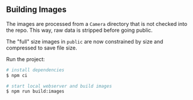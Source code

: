 ## Building Images

The images are processed from a `Camera` directory that is not checked into the repo.
This way, raw data is stripped before going public.

The "full" size images in `public` are now constrained by size and compressed to save file size.

Run the project:

```bash
# install dependencies
$ npm ci

# start local webserver and build images
$ npm run build:images
```
